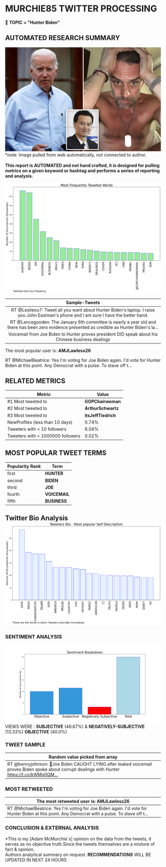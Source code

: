 # MURCHIE85 TWITTER PROCESSING 
&#x1F34E; **TOPIC = "Hunter Biden"**

## AUTOMATED RESEARCH SUMMARY

![image](assets/2022-06-28hashtagImage.png)*note: Image pulled from web automatically, not connected to author.
<br></br>
<b> This report is AUTOMATED and not hand crafted, it is designed for pulling metrics on a given keyword or hashtag and performs a series of reporting and analysis.</b>



![image](assets/2022-06-28TWEETS.png)



|                **Sample-Tweets**        |
| :-------------: |
| RT @Leslieoo7: Tweet all you want about Hunter Biden's laptop. I raise you John Eastman's phone and I am sure I have the better hand. |
| RT @Lancegooden: The January 6th committee is nearly a year old and there has been zero evidence presented as credible as Hunter Biden's la… |
| Voicemail from Joe Biden to Hunter proves president DID speak about his Chinese business dealings | https://t.co/4fFXJq01x8 |

The most popular user is: **AMJLawless26**
<div class="alert alert-block alert-danger"> RT @MichaelBeatrice: Yes I'm voting for Joe Biden again. I'd vote for Hunter Biden at this point. Any Democrat with a pulse. To stave off t…</div>

## RELATED METRICS<br>
| Metric | Value |
| ------------- | ------------- |
| #1 Most tweeted to  | **GOPChairwoman** |
| #2 Most tweeted to  | **ArthurSchwartz** |
| #3 Most tweeted to  | **itsJeffTiedrich** |
| NewProfiles (less than 10 days) | 0.74%  |
| Tweeters with < 10 followers  | 6.04%|
| Tweeters with > 1000000 followers  | 0.02%  |



## MOST POPULAR TWEET TERMS 


| Popularity Rank  | Term |
| ------------- | ------------- |
| first  | **HUNTER**  |
| second  | **BIDEN**  |
| third  | **JOE** |
| fourth  | **VOICEMAIL**  |
| fifth  | **BUSINESS**  |


## Twitter Bio Analysis![image](assets/2022-06-28BIO.png)
### SENTIMENT ANALYSIS
![image](assets/2022-06-28sentiment.png)
VIEWS WERE : **SUBJECTIVE**  (46.67%) & **NEGATIVELY-SUBJECTIVE** (13.33%) **OBJECTIVE** (40.0%)

### TWEET SAMPLE 
| Random value picked from array |
| ------------- |
|RT @bennyjohnson: 🚨Joe Biden CAUGHT LYING after leaked voicemail proves Biden spoke about corrupt dealings with Hunter https://t.co/kWMq0QM… |

### MOST RETWEETED 

| The most retweeted user is: **AMJLawless26**  |
| ------------- |
| RT @MichaelBeatrice: Yes I'm voting for Joe Biden again. I'd vote for Hunter Biden at this point. Any Democrat with a pulse. To stave off t… |

### CONCLUSION & EXTERNAL ANALYSIS

*This is my [Adam McMurchie`s] opinion on the data from the tweets, it serves as no objective truth.Since the tweets themselves are a mixture of fact & opinion.<br>
Authors analytical summary on request.
**RECOMMENDATIONS** WILL BE UPDATED IN NEXT  24 HOURS <br>